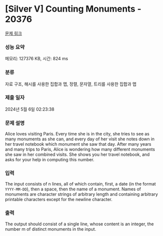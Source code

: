 # [Silver V] Counting Monuments - 20376 

[문제 링크](https://www.acmicpc.net/problem/20376) 

### 성능 요약

메모리: 127376 KB, 시간: 824 ms

### 분류

자료 구조, 해시를 사용한 집합과 맵, 정렬, 문자열, 트리를 사용한 집합과 맵

### 제출 일자

2024년 5월 6일 02:23:38

### 문제 설명

<p>Alice loves visiting Paris. Every time she is in the city, she tries to see as many monuments as she can, and every day of her visit she notes down in her travel notebook which monument she saw that day. After many years and many trips to Paris, Alice is wondering how many different monuments she saw in her combined visits. She shows you her travel notebook, and asks for your help in computing this number.</p>

### 입력 

 <p>The input consists of n lines, all of which contain, first, a date (in the format <code>YYYY-MM-DD</code>), then a space, then the name of a monument. Names of monuments are character strings of arbitrary length and containing arbitrary printable characters except for the newline character.</p>

### 출력 

 <p>The output should consist of a single line, whose content is an integer, the number m of distinct monuments in the input.</p>

